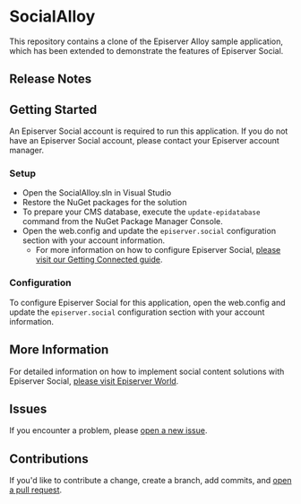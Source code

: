 # SocialAlloyThis repository contains a clone of the Episerver Alloy sample application, which has been extended to demonstrate the features of Episerver Social.## Release Notes## Getting StartedAn Episerver Social account is required to run this application. If you do not have an Episerver Social account, please contact your Episerver account manager.### Setup* Open the SocialAlloy.sln in Visual Studio* Restore the NuGet packages for the solution* To prepare your CMS database, execute the `update-epidatabase` command from the NuGet Package Manager Console.* Open the web.config and update the `episerver.social` configuration section with your account information.	* For more information on how to configure Episerver Social, [please visit our Getting Connected guide](http://world.episerver.com/documentation/developer-guides/social/social_platform-overview/Installing-Episerver-Social/#GettingConnected).### ConfigurationTo configure Episerver Social for this application, open the web.config and update the `episerver.social` configuration section with your account information.## More InformationFor detailed information on how to implement social content solutions with Episerver Social, [please visit Episerver World](world.episerver.com/documentation/developer-guides/social/).## IssuesIf you encounter a problem, please [open a new issue](https://github.com/episerver/SocialAlloy/issues/new).## ContributionsIf you'd like to contribute a change, create a branch, add commits, and [open a pull request](https://github.com/episerver/SocialAlloy/compare).